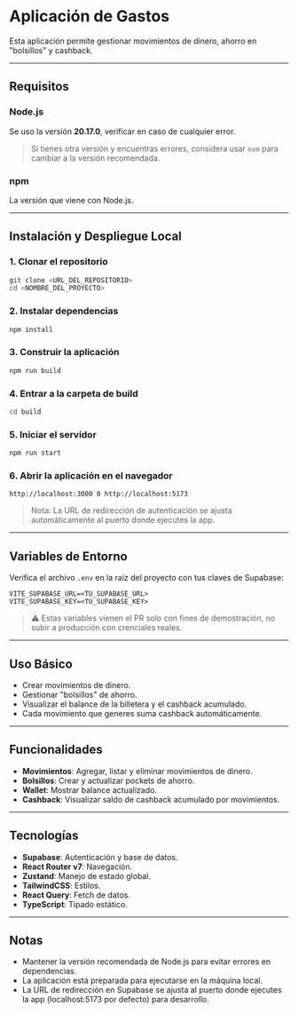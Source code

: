 # Aplicación de Gastos

Esta aplicación permite gestionar movimientos de dinero, ahorro en "bolsillos" y cashback.

---

## Requisitos

### Node.js

Se uso  la versión **20.17.0**, verificar en caso de cualquier error.

> Si tienes otra versión y encuentras errores, considera usar `nvm` para cambiar a la versión recomendada.

### npm

La versión que viene con Node.js.

---

## Instalación y Despliegue Local

### 1. Clonar el repositorio

```bash
git clone <URL_DEL_REPOSITORIO>
cd <NOMBRE_DEL_PROYECTO>
```

### 2. Instalar dependencias

```bash
npm install
```

### 3. Construir la aplicación

```bash
npm run build
```

### 4. Entrar a la carpeta de build

```bash
cd build
```

### 5. Iniciar el servidor

```bash
npm run start
```

### 6. Abrir la aplicación en el navegador

```
http://localhost:3000 0 http://localhost:5173
```

> Nota: La URL de redirección de autenticación se ajusta automáticamente al puerto donde ejecutes la app.

---

## Variables de Entorno

Verifica el archivo `.env` en la raíz del proyecto con tus claves de Supabase:

```env
VITE_SUPABASE_URL=<TU_SUPABASE_URL>
VITE_SUPABASE_KEY=<TU_SUPABASE_KEY>
```

> ⚠️ Estas variables vienen el PR solo con fines de demostración, no subir a producción con crenciales reales.

---

## Uso Básico

* Crear movimientos de dinero.
* Gestionar "bolsillos" de ahorro.
* Visualizar el balance de la billetera y el cashback acumulado.
* Cada movimiento que generes suma cashback automáticamente.

---

## Funcionalidades

* **Movimientos**: Agregar, listar y eliminar movimientos de dinero.
* **Bolsillos**: Crear y actualizar pockets de ahorro.
* **Wallet**: Mostrar balance actualizado.
* **Cashback**: Visualizar saldo de cashback acumulado por movimientos.

---

## Tecnologías

* **Supabase**: Autenticación y base de datos.
* **React Router v7**: Navegación.
* **Zustand**: Manejo de estado global.
* **TailwindCSS**: Estilos.
* **React Query**: Fetch de datos.
* **TypeScript**: Tipado estático.

---

## Notas

* Mantener la versión recomendada de Node.js para evitar errores en dependencias.
* La aplicación está preparada para ejecutarse en la máquina local.
* La URL de redirección en Supabase se ajusta al puerto donde ejecutes la app (localhost:5173 por defecto) para desarrollo.
